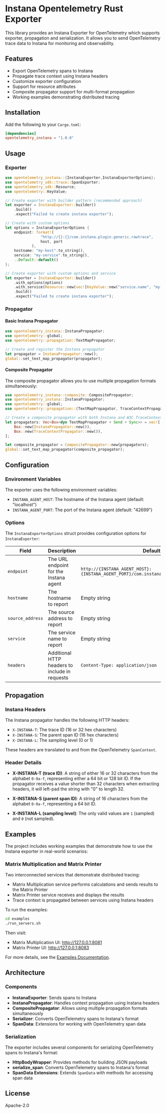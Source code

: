 # Instana Opentelemetry Rust Exporter

This library provides an Instana Exporter for OpenTelemetry which supports exporter, propagation and serialization. It allows you to send OpenTelemetry trace data to Instana for monitoring and observability.

## Features

- Export OpenTelemetry spans to Instana
- Propagate trace context using Instana headers
- Customize exporter configuration
- Support for resource attributes
- Composite propagator support for multi-format propagation
- Working examples demonstrating distributed tracing

## Installation

Add the following to your `Cargo.toml`:

```toml
[dependencies]
opentelemetry_instana = "1.0.0"
```

## Usage

### Exporter

```rust
use opentelemetry_instana::{InstanaExporter,InstanaExporterOptions};
use opentelemetry_sdk::trace::SpanExporter;
use opentelemetry_sdk::Resource;
use opentelemetry::KeyValue;

// Create exporter with builder pattern (recommended approach)
let exporter = InstanaExporter::builder()
    .build()
    .expect("Failed to create instana exporter");

// Create with custom options
let options = InstanaExporterOptions {
    endpoint: format!(
                "http://{}:{}/com.instana.plugin.generic.rawtrace",
                host, port
            ),
    hostname: "my-host".to_string(),
    service: "my-service".to_string(),
    ..Default::default()
};

// Create exporter with custom options and service
let exporter = InstanaExporter::builder()
    .with_options(options)
    .with_service(Resource::new(vec![KeyValue::new("service.name", "my-service")]))
    .build()
    .expect("Failed to create instana exporter");
```

### Propagator

#### Basic Instana Propagator

```rust
use opentelemetry_instana::InstanaPropagator;
use opentelemetry::global;
use opentelemetry::propagation::TextMapPropagator;

// Create and register the Instana propagator
let propagator = InstanaPropagator::new();
global::set_text_map_propagator(propagator);
```

#### Composite Propagator

The composite propagator allows you to use multiple propagation formats simultaneously:

```rust
use opentelemetry_instana::composite::CompositePropagator;
use opentelemetry_instana::InstanaPropagator;
use opentelemetry::global;
use opentelemetry::propagation::{TextMapPropagator, TraceContextPropagator};

// Create a composite propagator with both Instana and W3C TraceContext formats
let propagators: Vec<Box<dyn TextMapPropagator + Send + Sync>> = vec![
    Box::new(InstanaPropagator::new()),
    Box::new(TraceContextPropagator::new()),
];

let composite_propagator = CompositePropagator::new(propagators);
global::set_text_map_propagator(composite_propagator);
```

## Configuration

### Environment Variables

The exporter uses the following environment variables:

- `INSTANA_AGENT_HOST`: The hostname of the Instana agent (default: "localhost")
- `INSTANA_AGENT_PORT`: The port of the Instana agent (default: "42699")

### Options

The `InstanaExporterOptions` struct provides configuration options for `InstanaExporter`:

| Field | Description | Default |
|-------|-------------|---------|
| `endpoint` | The URL endpoint for the Instana agent | `http://{INSTANA_AGENT_HOST}:{INSTANA_AGENT_PORT}/com.instana.plugin.generic.rawtrace` |
| `hostname` | The hostname to report | Empty string |
| `source_address` | The source address to report | Empty string |
| `service` | The service name to report | Empty string |
| `headers` | Additional HTTP headers to include in requests | `Content-Type: application/json` |

## Propagation

### Instana Headers

The Instana propagator handles the following HTTP headers:

- `X-INSTANA-T`: The trace ID (16 or 32 hex characters)
- `X-INSTANA-S`: The parent span ID (16 hex characters)
- `X-INSTANA-L`: The sampling level (0 or 1)

These headers are translated to and from the OpenTelemetry `SpanContext`.

### Header Details

- **X-INSTANA-T (trace ID)**: A string of either 16 or 32 characters from the alphabet `0-9a-f`, representing either a 64 bit or 128 bit ID. If the propagator receives a value shorter than 32 characters when extracting headers, it will left-pad the string with "0" to length 32.

- **X-INSTANA-S (parent span ID)**: A string of 16 characters from the alphabet `0-9a-f`, representing a 64 bit ID.

- **X-INSTANA-L (sampling level)**: The only valid values are `1` (sampled) and `0` (not sampled).

## Examples

The project includes working examples that demonstrate how to use the Instana exporter in real-world scenarios:

### Matrix Multiplication and Matrix Printer

Two interconnected services that demonstrate distributed tracing:
- Matrix Multiplication service performs calculations and sends results to the Matrix Printer
- Matrix Printer service receives and displays the results
- Trace context is propagated between services using Instana headers

To run the examples:

```bash
cd examples
./run_servers.sh
```

Then visit:
- Matrix Multiplication UI: http://127.0.0.1:8081
- Matrix Printer UI: http://127.0.0.1:8083

For more details, see the [Examples Documentation](docs/examples.md).

## Architecture

### Components

- **InstanaExporter**: Sends spans to Instana
- **InstanaPropagator**: Handles context propagation using Instana headers
- **CompositePropagator**: Allows using multiple propagation formats simultaneously
- **Serializer**: Converts OpenTelemetry spans to Instana's format
- **SpanData**: Extensions for working with OpenTelemetry span data

### Serialization

The exporter includes several components for serializing OpenTelemetry spans to Instana's format:

- **HttpBodyWrapper**: Provides methods for building JSON payloads
- **serialize_span**: Converts OpenTelemetry spans to Instana's format
- **SpanData Extensions**: Extends `SpanData` with methods for accessing span data

## License

Apache-2.0
